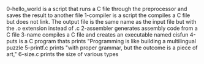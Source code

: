 0-hello_world is a script that runs a C file through the preprocessor and saves the result to another file
1-compiler is a script the compiles a C file but does not link. The output file is the same name as the input file but with the .o extension instead of .c
2-assembler generates assembly code from a C file
3-name compiles a C file and creates an executable named cisfun
4-puts is a C program thats prints "Programming is like building a multilingual puzzle
5-printf.c prints "with proper grammar, but the outcome is a piece of art,"
6-size.c prints the size of various types 
